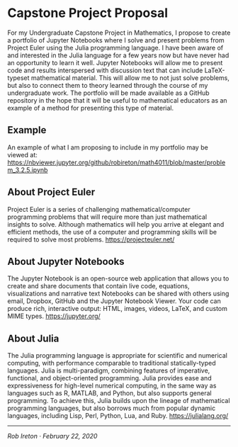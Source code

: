 # Capstone Project Proposal
	
For my Undergraduate Capstone Project in Mathematics, I propose to create a portfolio of Jupyter Notebooks where I solve and present problems from Project Euler using the Julia programming language. I have been aware of and interested in the Julia language for a few years now but have never had an opportunity to learn it well. Jupyter Notebooks will allow me to present code and results interspersed with discussion text that can include LaTeX-typeset mathematical material. This will allow me to not just solve problems, but also to connect them to theory learned through the course of my undergraduate work. The portfolio will be made available as a GitHub repository in the hope that it will be useful to mathematical educators as an example of a method for presenting this type of material.

## Example
An example of what I am proposing to include in my portfolio may be viewed at:
https://nbviewer.jupyter.org/github/robireton/math4011/blob/master/problem_3.2.5.ipynb

## About Project Euler
Project Euler is a series of challenging mathematical/computer programming problems that will require more than just mathematical insights to solve. Although mathematics will help you arrive at elegant and efficient methods, the use of a computer and programming skills will be required to solve most problems. https://projecteuler.net/

## About Jupyter Notebooks
The Jupyter Notebook is an open-source web application that allows you to create and share documents that contain live code, equations, visualizations and narrative text Notebooks can be shared with others using email, Dropbox, GitHub and the Jupyter Notebook Viewer. Your code can produce rich, interactive output: HTML, images, videos, LaTeX, and custom MIME types. https://jupyter.org/

## About Julia
The Julia programming language is appropriate for scientific and numerical computing, with performance comparable to traditional statically-typed languages. Julia is multi-paradigm, combining features of imperative, functional, and object-oriented programming. Julia provides ease and expressiveness for high-level numerical computing, in the same way as languages such as R, MATLAB, and Python, but also supports general programming. To achieve this, Julia builds upon the lineage of mathematical programming languages, but also borrows much from popular dynamic languages, including Lisp, Perl, Python, Lua, and Ruby. https://julialang.org/

---
*Rob Ireton · February 22, 2020*